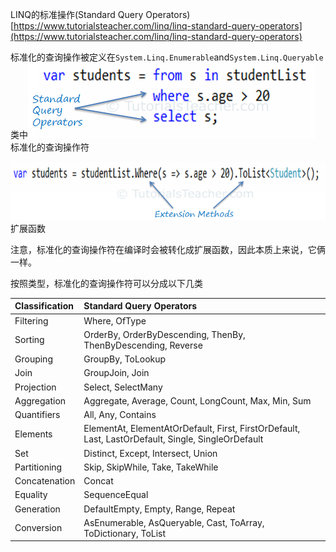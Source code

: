 LINQ的标准操作\(Standard Query Operators\)[https://www.tutorialsteacher.com/linq/linq-standard-query-operators](https://www.tutorialsteacher.com/linq/linq-standard-query-operators)

标准化的查询操作被定义在`System.Linq.Enumerable`and`System.Linq.Queryable`类中![](/CSharp/LINQ/images/standard-query-operators-linq-query-syntax.png) 标准化的查询操作符

![](/CSharp/LINQ/images/standard-query-operators-linq-method-syntax.png)扩展函数

注意，标准化的查询操作符在编译时会被转化成扩展函数，因此本质上来说，它俩一样。

按照类型，标准化的查询操作符可以分成以下几类


| Classification | Standard Query Operators |
| :--- | :--- |
| Filtering | Where, OfType |
| Sorting | OrderBy, OrderByDescending, ThenBy, ThenByDescending, Reverse |
| Grouping | GroupBy, ToLookup |
| Join | GroupJoin, Join |
| Projection | Select, SelectMany |
| Aggregation | Aggregate, Average, Count, LongCount, Max, Min, Sum |
| Quantifiers | All, Any, Contains |
| Elements | ElementAt, ElementAtOrDefault, First, FirstOrDefault, Last, LastOrDefault, Single, SingleOrDefault |
| Set | Distinct, Except, Intersect, Union |
| Partitioning | Skip, SkipWhile, Take, TakeWhile |
| Concatenation | Concat |
| Equality | SequenceEqual |
| Generation | DefaultEmpty, Empty, Range, Repeat |
| Conversion | AsEnumerable, AsQueryable, Cast, ToArray, ToDictionary, ToList |



